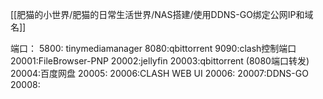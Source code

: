 [[肥猫的小世界/肥猫的日常生活世界/NAS搭建/使用DDNS-GO绑定公网IP和域名]]

端口：
5800: tinymediamanager
8080:qbittorrent
9090:clash控制端口
20001:FileBrowser-PNP
20002:jellyfin
20003:qbittorrent  (8080端口转发)
20004:百度网盘
20005:
20006:CLASH WEB UI
20006:
20007:DDNS-GO
20008: